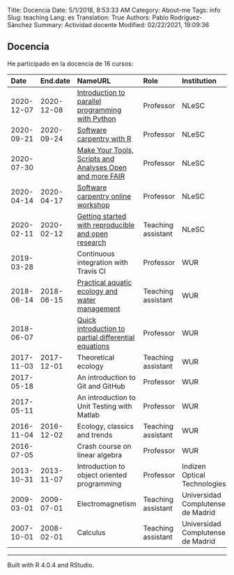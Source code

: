 Title: Docencia
Date: 5/1/2018, 8:53:33 AM
Category: About-me
Tags: info
Slug: teaching
Lang: es
Translation: True
Authors: Pablo Rodríguez-Sánchez
Summary: Actividad docente
Modified: 02/22/2021, 19:09:36

Docencia
--------

He participado en la docencia de 16 cursos:

<table>
<thead>
<tr class="header">
<th style="text-align: left;">Date</th>
<th style="text-align: left;">End.date</th>
<th style="text-align: left;">NameURL</th>
<th style="text-align: left;">Role</th>
<th style="text-align: left;">Institution</th>
<th style="text-align: left;">Country</th>
</tr>
</thead>
<tbody>
<tr class="odd">
<td style="text-align: left;">2020-12-07</td>
<td style="text-align: left;">2020-12-08</td>
<td style="text-align: left;"><a href="https://escience-academy.github.io/2020-12-07-parallel-python/">Introduction to parallel programming with Python</a></td>
<td style="text-align: left;">Professor</td>
<td style="text-align: left;">NLeSC</td>
<td style="text-align: left;"><img src="http://flagpedia.net/data/flags/mini/nl.png" alt="Drawing" title="NEtherlands" style="width: 30px; height: 20px"/></td>
</tr>
<tr class="even">
<td style="text-align: left;">2020-09-21</td>
<td style="text-align: left;">2020-09-24</td>
<td style="text-align: left;"><a href="https://escience-academy.github.io/2020-09-21-SWC-Gapminder/">Software carpentry with R</a></td>
<td style="text-align: left;">Professor</td>
<td style="text-align: left;">NLeSC</td>
<td style="text-align: left;"><img src="http://flagpedia.net/data/flags/mini/nl.png" alt="Drawing" title="NEtherlands" style="width: 30px; height: 20px"/></td>
</tr>
<tr class="odd">
<td style="text-align: left;">2020-07-30</td>
<td style="text-align: left;"></td>
<td style="text-align: left;"><a href="https://2020.carpentrycon.org/schedule/#session-52">Make Your Tools, Scripts and Analyses Open and more FAIR</a></td>
<td style="text-align: left;">Professor</td>
<td style="text-align: left;">NLeSC</td>
<td style="text-align: left;"><img src="http://flagpedia.net/data/flags/mini/nl.png" alt="Drawing" title="NEtherlands" style="width: 30px; height: 20px"/></td>
</tr>
<tr class="even">
<td style="text-align: left;">2020-04-14</td>
<td style="text-align: left;">2020-04-17</td>
<td style="text-align: left;"><a href="https://escience-academy.github.io/2020-04-14-SWC-online/">Software carpentry online workshop</a></td>
<td style="text-align: left;">Professor</td>
<td style="text-align: left;">NLeSC</td>
<td style="text-align: left;"><img src="http://flagpedia.net/data/flags/mini/nl.png" alt="Drawing" title="Netherlands" style="width: 30px; height: 20px"/></td>
</tr>
<tr class="odd">
<td style="text-align: left;">2020-02-11</td>
<td style="text-align: left;">2020-02-12</td>
<td style="text-align: left;"><a href="https://escience-academy.github.io/2020-02-11-Reproducible-and-Open-Research/">Getting started with reproducible and open research</a></td>
<td style="text-align: left;">Teaching assistant</td>
<td style="text-align: left;">NLeSC</td>
<td style="text-align: left;"><img src="http://flagpedia.net/data/flags/mini/nl.png" alt="Drawing" title="Netherlands" style="width: 30px; height: 20px"/></td>
</tr>
<tr class="even">
<td style="text-align: left;">2019-03-28</td>
<td style="text-align: left;"></td>
<td style="text-align: left;">Continuous integration with Travis CI</td>
<td style="text-align: left;">Professor</td>
<td style="text-align: left;">WUR</td>
<td style="text-align: left;"><img src="http://flagpedia.net/data/flags/mini/nl.png" alt="Drawing" title="Netherlands" style="width: 30px; height: 20px"/></td>
</tr>
<tr class="odd">
<td style="text-align: left;">2018-06-14</td>
<td style="text-align: left;">2018-06-15</td>
<td style="text-align: left;"><a href="https://ssc.wur.nl/Schedule/Course/AEW-20706">Practical aquatic ecology and water management</a></td>
<td style="text-align: left;">Teaching assistant</td>
<td style="text-align: left;">WUR</td>
<td style="text-align: left;"><img src="http://flagpedia.net/data/flags/mini/nl.png" alt="Drawing" title="Netherlands" style="width: 30px; height: 20px"/></td>
</tr>
<tr class="even">
<td style="text-align: left;">2018-06-07</td>
<td style="text-align: left;"></td>
<td style="text-align: left;"><a href="https://pabrod.github.io/intro-to-pdes-en.html">Quick introduction to partial differential equations</a></td>
<td style="text-align: left;">Professor</td>
<td style="text-align: left;">WUR</td>
<td style="text-align: left;"><img src="http://flagpedia.net/data/flags/mini/nl.png" alt="Drawing" title="Netherlands" style="width: 30px; height: 20px"/></td>
</tr>
<tr class="odd">
<td style="text-align: left;">2017-11-03</td>
<td style="text-align: left;">2017-12-01</td>
<td style="text-align: left;">Theoretical ecology</td>
<td style="text-align: left;">Teaching assistant</td>
<td style="text-align: left;">WUR</td>
<td style="text-align: left;"><img src="http://flagpedia.net/data/flags/mini/nl.png" alt="Drawing" title="Netherlands" style="width: 30px; height: 20px"/></td>
</tr>
<tr class="even">
<td style="text-align: left;">2017-05-18</td>
<td style="text-align: left;"></td>
<td style="text-align: left;">An introduction to Git and GitHub</td>
<td style="text-align: left;">Professor</td>
<td style="text-align: left;">WUR</td>
<td style="text-align: left;"><img src="http://flagpedia.net/data/flags/mini/nl.png" alt="Drawing" title="Netherlands" style="width: 30px; height: 20px"/></td>
</tr>
<tr class="odd">
<td style="text-align: left;">2017-05-11</td>
<td style="text-align: left;"></td>
<td style="text-align: left;">An introduction to Unit Testing with Matlab</td>
<td style="text-align: left;">Professor</td>
<td style="text-align: left;">WUR</td>
<td style="text-align: left;"><img src="http://flagpedia.net/data/flags/mini/nl.png" alt="Drawing" title="Netherlands" style="width: 30px; height: 20px"/></td>
</tr>
<tr class="even">
<td style="text-align: left;">2016-11-04</td>
<td style="text-align: left;">2016-12-02</td>
<td style="text-align: left;">Ecology, classics and trends</td>
<td style="text-align: left;">Teaching assistant</td>
<td style="text-align: left;">WUR</td>
<td style="text-align: left;"><img src="http://flagpedia.net/data/flags/mini/nl.png" alt="Drawing" title="Netherlands" style="width: 30px; height: 20px"/></td>
</tr>
<tr class="odd">
<td style="text-align: left;">2016-07-05</td>
<td style="text-align: left;"></td>
<td style="text-align: left;">Crash course on linear algebra</td>
<td style="text-align: left;">Professor</td>
<td style="text-align: left;">WUR</td>
<td style="text-align: left;"><img src="http://flagpedia.net/data/flags/mini/nl.png" alt="Drawing" title="Netherlands" style="width: 30px; height: 20px"/></td>
</tr>
<tr class="even">
<td style="text-align: left;">2013-10-31</td>
<td style="text-align: left;">2013-11-07</td>
<td style="text-align: left;">Introduction to object oriented programming</td>
<td style="text-align: left;">Professor</td>
<td style="text-align: left;">Indizen Optical Technologies</td>
<td style="text-align: left;"><img src="http://flagpedia.net/data/flags/mini/es.png" alt="Drawing" title="Spain" style="width: 30px; height: 20px"/></td>
</tr>
<tr class="odd">
<td style="text-align: left;">2009-03-01</td>
<td style="text-align: left;">2009-07-01</td>
<td style="text-align: left;">Electromagnetism</td>
<td style="text-align: left;">Teaching assistant</td>
<td style="text-align: left;">Universidad Complutense de Madrid</td>
<td style="text-align: left;"><img src="http://flagpedia.net/data/flags/mini/es.png" alt="Drawing" title="Spain" style="width: 30px; height: 20px"/></td>
</tr>
<tr class="even">
<td style="text-align: left;">2007-10-01</td>
<td style="text-align: left;">2008-02-01</td>
<td style="text-align: left;">Calculus</td>
<td style="text-align: left;">Teaching assistant</td>
<td style="text-align: left;">Universidad Complutense de Madrid</td>
<td style="text-align: left;"><img src="http://flagpedia.net/data/flags/mini/es.png" alt="Drawing" title="Spain" style="width: 30px; height: 20px"/></td>
</tr>
</tbody>
</table>

------------------------------------------------------------------------

Built with R 4.0.4 and RStudio.
